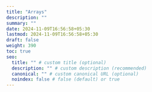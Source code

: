 ```yaml
---
title: "Arrays"
description: ""
summary: ""
date: 2024-11-09T16:56:58+05:30
lastmod: 2024-11-09T16:56:58+05:30
draft: false
weight: 390
toc: true
seo:
  title: "" # custom title (optional)
  description: "" # custom description (recommended)
  canonical: "" # custom canonical URL (optional)
  noindex: false # false (default) or true
---
```

